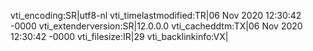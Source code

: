 vti_encoding:SR|utf8-nl
vti_timelastmodified:TR|06 Nov 2020 12:30:42 -0000
vti_extenderversion:SR|12.0.0.0
vti_cacheddtm:TX|06 Nov 2020 12:30:42 -0000
vti_filesize:IR|29
vti_backlinkinfo:VX|
